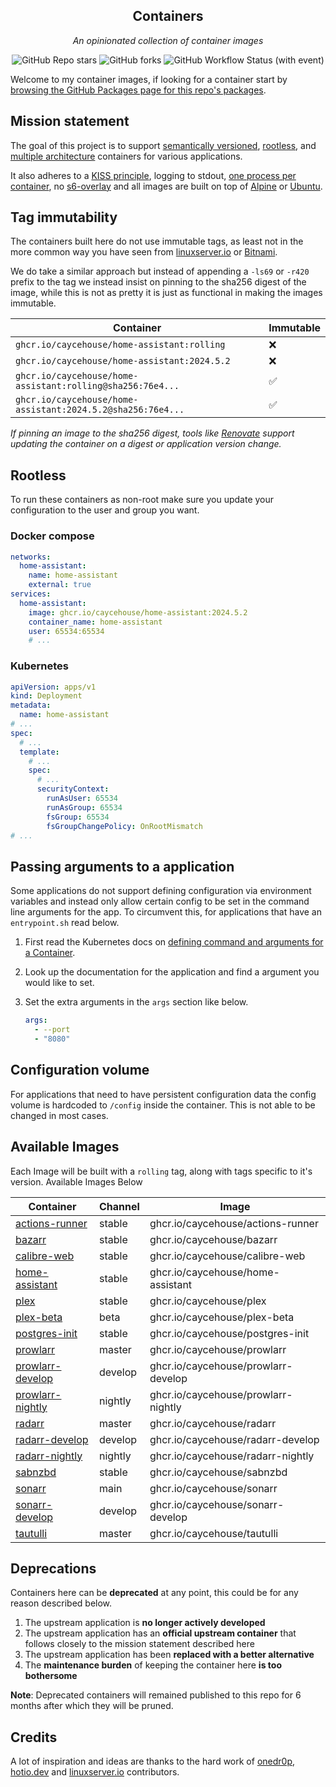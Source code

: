 <!---
NOTE: AUTO-GENERATED FILE
to edit this file, instead edit its template at: ./scripts/templates/README.md.j2
-->
<div align="center">


## Containers

_An opinionated collection of container images_

</div>

<div align="center">

![GitHub Repo stars](https://img.shields.io/github/stars/caycehouse/containers?style=for-the-badge)
![GitHub forks](https://img.shields.io/github/forks/caycehouse/containers?style=for-the-badge)
![GitHub Workflow Status (with event)](https://img.shields.io/github/actions/workflow/status/caycehouse/containers/release-scheduled.yaml?style=for-the-badge&label=Scheduled%20Release)

</div>

Welcome to my container images, if looking for a container start by [browsing the GitHub Packages page for this repo's packages](https://github.com/caycehouse?tab=packages&repo_name=containers).

## Mission statement

The goal of this project is to support [semantically versioned](https://semver.org/), [rootless](https://rootlesscontaine.rs/), and [multiple architecture](https://www.docker.com/blog/multi-arch-build-and-images-the-simple-way/) containers for various applications.

It also adheres to a [KISS principle](https://en.wikipedia.org/wiki/KISS_principle), logging to stdout, [one process per container](https://testdriven.io/tips/59de3279-4a2d-4556-9cd0-b444249ed31e/), no [s6-overlay](https://github.com/just-containers/s6-overlay) and all images are built on top of [Alpine](https://hub.docker.com/_/alpine) or [Ubuntu](https://hub.docker.com/_/ubuntu).

## Tag immutability

The containers built here do not use immutable tags, as least not in the more common way you have seen from [linuxserver.io](https://fleet.linuxserver.io/) or [Bitnami](https://bitnami.com/stacks/containers).

We do take a similar approach but instead of appending a `-ls69` or `-r420` prefix to the tag we instead insist on pinning to the sha256 digest of the image, while this is not as pretty it is just as functional in making the images immutable.

| Container                                                   | Immutable |
|-------------------------------------------------------------|-----------|
| `ghcr.io/caycehouse/home-assistant:rolling`                 | ❌         |
| `ghcr.io/caycehouse/home-assistant:2024.5.2`                | ❌         |
| `ghcr.io/caycehouse/home-assistant:rolling@sha256:76e4...`  | ✅         |
| `ghcr.io/caycehouse/home-assistant:2024.5.2@sha256:76e4...` | ✅         |

_If pinning an image to the sha256 digest, tools like [Renovate](https://github.com/renovatebot/renovate) support updating the container on a digest or application version change._

## Rootless

To run these containers as non-root make sure you update your configuration to the user and group you want.

### Docker compose

```yaml
networks:
  home-assistant:
    name: home-assistant
    external: true
services:
  home-assistant:
    image: ghcr.io/caycehouse/home-assistant:2024.5.2
    container_name: home-assistant
    user: 65534:65534
    # ...
```

### Kubernetes

```yaml
apiVersion: apps/v1
kind: Deployment
metadata:
  name: home-assistant
# ...
spec:
  # ...
  template:
    # ...
    spec:
      # ...
      securityContext:
        runAsUser: 65534
        runAsGroup: 65534
        fsGroup: 65534
        fsGroupChangePolicy: OnRootMismatch
# ...
```

## Passing arguments to a application

Some applications do not support defining configuration via environment variables and instead only allow certain config to be set in the command line arguments for the app. To circumvent this, for applications that have an `entrypoint.sh` read below.

1. First read the Kubernetes docs on [defining command and arguments for a Container](https://kubernetes.io/docs/tasks/inject-data-application/define-command-argument-container/).
2. Look up the documentation for the application and find a argument you would like to set.
3. Set the extra arguments in the `args` section like below.

    ```yaml
    args:
      - --port
      - "8080"
    ```

## Configuration volume

For applications that need to have persistent configuration data the config volume is hardcoded to `/config` inside the container. This is not able to be changed in most cases.

## Available Images

Each Image will be built with a `rolling` tag, along with tags specific to it's version. Available Images Below

Container | Channel | Image
--- | --- | ---
[actions-runner](https://github.com/caycehouse/containers/pkgs/container/actions-runner) | stable | ghcr.io/caycehouse/actions-runner
[bazarr](https://github.com/caycehouse/containers/pkgs/container/bazarr) | stable | ghcr.io/caycehouse/bazarr
[calibre-web](https://github.com/caycehouse/containers/pkgs/container/calibre-web) | stable | ghcr.io/caycehouse/calibre-web
[home-assistant](https://github.com/caycehouse/containers/pkgs/container/home-assistant) | stable | ghcr.io/caycehouse/home-assistant
[plex](https://github.com/caycehouse/containers/pkgs/container/plex) | stable | ghcr.io/caycehouse/plex
[plex-beta](https://github.com/caycehouse/containers/pkgs/container/plex-beta) | beta | ghcr.io/caycehouse/plex-beta
[postgres-init](https://github.com/caycehouse/containers/pkgs/container/postgres-init) | stable | ghcr.io/caycehouse/postgres-init
[prowlarr](https://github.com/caycehouse/containers/pkgs/container/prowlarr) | master | ghcr.io/caycehouse/prowlarr
[prowlarr-develop](https://github.com/caycehouse/containers/pkgs/container/prowlarr-develop) | develop | ghcr.io/caycehouse/prowlarr-develop
[prowlarr-nightly](https://github.com/caycehouse/containers/pkgs/container/prowlarr-nightly) | nightly | ghcr.io/caycehouse/prowlarr-nightly
[radarr](https://github.com/caycehouse/containers/pkgs/container/radarr) | master | ghcr.io/caycehouse/radarr
[radarr-develop](https://github.com/caycehouse/containers/pkgs/container/radarr-develop) | develop | ghcr.io/caycehouse/radarr-develop
[radarr-nightly](https://github.com/caycehouse/containers/pkgs/container/radarr-nightly) | nightly | ghcr.io/caycehouse/radarr-nightly
[sabnzbd](https://github.com/caycehouse/containers/pkgs/container/sabnzbd) | stable | ghcr.io/caycehouse/sabnzbd
[sonarr](https://github.com/caycehouse/containers/pkgs/container/sonarr) | main | ghcr.io/caycehouse/sonarr
[sonarr-develop](https://github.com/caycehouse/containers/pkgs/container/sonarr-develop) | develop | ghcr.io/caycehouse/sonarr-develop
[tautulli](https://github.com/caycehouse/containers/pkgs/container/tautulli) | master | ghcr.io/caycehouse/tautulli


## Deprecations

Containers here can be **deprecated** at any point, this could be for any reason described below.

1. The upstream application is **no longer actively developed**
2. The upstream application has an **official upstream container** that follows closely to the mission statement described here
3. The upstream application has been **replaced with a better alternative**
4. The **maintenance burden** of keeping the container here **is too bothersome**

**Note**: Deprecated containers will remained published to this repo for 6 months after which they will be pruned.

## Credits

A lot of inspiration and ideas are thanks to the hard work of [onedr0p](https://github.com/onedr0p), [hotio.dev](https://hotio.dev/) and [linuxserver.io](https://www.linuxserver.io/) contributors.